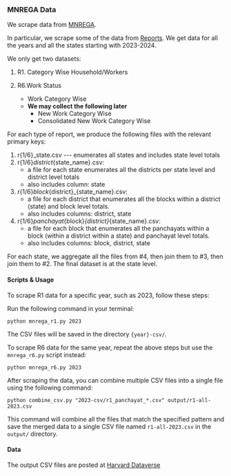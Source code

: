 ### MNREGA Data

We scrape data from [MNREGA](https://nrega.nic.in/MGNREGA_new/Nrega_home.aspx).

In particular, we scrape some of the data from [Reports](https://nreganarep.nic.in/netnrega/MISreport4.aspx). We get data for all the years and all the states starting with 2023-2024.

We only get two datasets:

1. R1. Category Wise Household/Workers

2. R6.Work Status
	* Work Category Wise
	* **We may collect the following later** 
		* New Work Category Wise 
		* Consolidated New Work Category Wise

For each type of report, we produce the following files with the relevant primary keys:

1. r{1/6}_state.csv --- enumerates all states and includes state level totals
2. r{1/6}_district_{state_name}.csv: 
	* a file for each state enumerates all the districts per state level and district level totals
	* also includes column: state
3. r{1/6}_block_{district}_{state_name}.csv:
	* a file for each district that enumerates all the blocks within a district (state) and block level totals.
	* also includes columns: district, state
4. r{1/6}_panchayat_{block}_{district}_{state_name}.csv:
	* a file for each block that enumerates all the panchayats within a block (within a district within a state) and panchayat level totals.
	* also includes columns: block, district, state

For each state, we aggregate all the files from #4, then join them to #3, then join them to #2. The final dataset is at the state level.

#### Scripts & Usage

To scrape R1 data for a specific year, such as 2023, follow these steps:

Run the following command in your terminal:

```
python mnrega_r1.py 2023
```

The CSV files will be saved in the directory `{year}-csv/`.

To scrape R6 data for the same year, repeat the above steps but use the `mnrega_r6.py` script instead:

```
python mnrega_r6.py 2023
```

After scraping the data, you can combine multiple CSV files into a single file using the following command:

```
python combine_csv.py "2023-csv/r1_panchayat_*.csv" output/r1-all-2023.csv
```

This command will combine all the files that match the specified pattern and save the merged data to a single CSV file named `r1-all-2023.csv` in the `output/` directory.

#### Data

The output CSV files are posted at [Harvard Dataverse](https://dataverse.harvard.edu/dataset.xhtml?persistentId=doi:10.7910/DVN/ZHF9WC)

